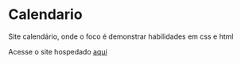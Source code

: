 # Calendario
Site calendário, onde o foco é demonstrar habilidades em css e html 

Acesse o site hospedado [aqui](https://wilkersonrosa.github.io/Calendario/)
